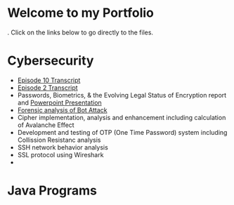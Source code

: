 # Welcome to my Portfolio
. Click on the links below to go directly to the files.
# Cybersecurity
- [Episode 10 Transcript](fokus_deutsch_transcript_ep10.pdf)
- [Episode 2 Transcript](https://github.com/ekellmont/Fokus-Deutsch/blob/main/fokus_deutsch_transcript_ep10.pdf)
- Passwords, Biometrics, & the Evolving Legal Status of Encryption report and [Powerpoint Presentation](Password_Legal_Presentation.pdf)
- [Forensic analysis of Bot Attack](https://github.com/ekellmont/Fokus-Deutsch/tree/main/transcripts)
- Cipher implementation, analysis and enhancement including calculation of Avalanche Effect
- Development and testing of OTP (One Time Password) system including Collission Resistanc analysis
- SSH network behavior analysis 
- SSL protocol using Wireshark
- 
# Java Programs
